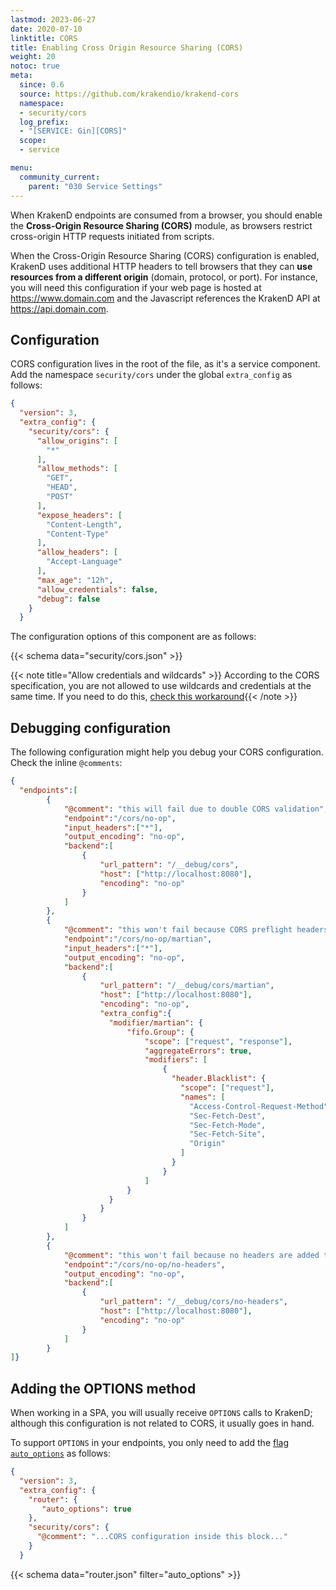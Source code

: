 ```yaml
---
lastmod: 2023-06-27
date: 2020-07-10
linktitle: CORS
title: Enabling Cross Origin Resource Sharing (CORS)
weight: 20
notoc: true
meta:
  since: 0.6
  source: https://github.com/krakendio/krakend-cors
  namespace:
  - security/cors
  log_prefix:
  - "[SERVICE: Gin][CORS]"
  scope:
  - service

menu:
  community_current:
    parent: "030 Service Settings"
---
```

When KrakenD endpoints are consumed from a browser, you should enable the **Cross-Origin Resource Sharing (CORS)** module, as browsers restrict cross-origin HTTP requests initiated from scripts.

When the Cross-Origin Resource Sharing (CORS) configuration is enabled, KrakenD uses additional HTTP headers to tell browsers that they can **use resources from a different origin** (domain, protocol, or port). For instance, you will need this configuration if your web page is hosted at https://www.domain.com and the Javascript references the KrakenD API at https://api.domain.com.

## Configuration
CORS configuration lives in the root of the file, as it's a service component. Add the namespace `security/cors` under the global `extra_config` as follows:

```json
{
  "version": 3,
  "extra_config": {
    "security/cors": {
      "allow_origins": [
        "*"
      ],
      "allow_methods": [
        "GET",
        "HEAD",
        "POST"
      ],
      "expose_headers": [
        "Content-Length",
        "Content-Type"
      ],
      "allow_headers": [
        "Accept-Language"
      ],
      "max_age": "12h",
      "allow_credentials": false,
      "debug": false
    }
  }
```
The configuration options of this component are as follows:

{{< schema data="security/cors.json" >}}

{{< note title="Allow credentials and wildcards" >}}
According to the CORS specification, you are not allowed to use wildcards and credentials at the same time. If you need to do this, [check this workaround](https://github.com/krakendio/krakend-cors/issues/9){{< /note >}}

## Debugging configuration
The following configuration might help you debug your CORS configuration. Check the inline `@comments`:

```json
{
  "endpoints":[
        {
            "@comment": "this will fail due to double CORS validation",
            "endpoint":"/cors/no-op",
            "input_headers":["*"],
            "output_encoding": "no-op",
            "backend":[
                {
                    "url_pattern": "/__debug/cors",
                    "host": ["http://localhost:8080"],
                    "encoding": "no-op"
                }
            ]
        },
        {
            "@comment": "this won't fail because CORS preflight headers are removed from the request to the backend",
            "endpoint":"/cors/no-op/martian",
            "input_headers":["*"],
            "output_encoding": "no-op",
            "backend":[
                {
                    "url_pattern": "/__debug/cors/martian",
                    "host": ["http://localhost:8080"],
                    "encoding": "no-op",
                    "extra_config":{
                      "modifier/martian": {
                          "fifo.Group": {
                              "scope": ["request", "response"],
                              "aggregateErrors": true,
                              "modifiers": [
                                  {
                                    "header.Blacklist": {
                                      "scope": ["request"],
                                      "names": [
                                        "Access-Control-Request-Method",
                                        "Sec-Fetch-Dest",
                                        "Sec-Fetch-Mode",
                                        "Sec-Fetch-Site",
                                        "Origin"
                                      ]
                                    }
                                  }
                              ]
                          }
                      }
                    }
                }
            ]
        },
        {
            "@comment": "this won't fail because no headers are added to the request to the backend",
            "endpoint":"/cors/no-op/no-headers",
            "output_encoding": "no-op",
            "backend":[
                {
                    "url_pattern": "/__debug/cors/no-headers",
                    "host": ["http://localhost:8080"],
                    "encoding": "no-op"
                }
            ]
        }
]}
```

## Adding the OPTIONS method
When working in a SPA, you will usually receive `OPTIONS` calls to KrakenD; although this configuration is not related to CORS, it usually goes in hand.

To support `OPTIONS` in your endpoints, you only need to add the [flag `auto_options`](/docs/service-settings/router-options/#auto_options) as follows:

```json
{
  "version": 3,
  "extra_config": {
    "router": {
       "auto_options": true
    },
    "security/cors": {
      "@comment": "...CORS configuration inside this block..."
    }
  }
```
{{< schema data="router.json" filter="auto_options" >}}
